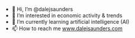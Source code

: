 - 👋 Hi, I’m @dalejsaunders 
- 👀 I’m interested in economic activity & trends 
- 🌱 I’m currently learning artificial intelligence (AI)
- 📫 How to reach me www.dalejsaunders.com

<!---
dalejsaunders/dalejsaunders is a ✨ special ✨ repository because its `README.md` (this file) appears on your GitHub profile.
You can click the Preview link to take a look at your changes.
--->
